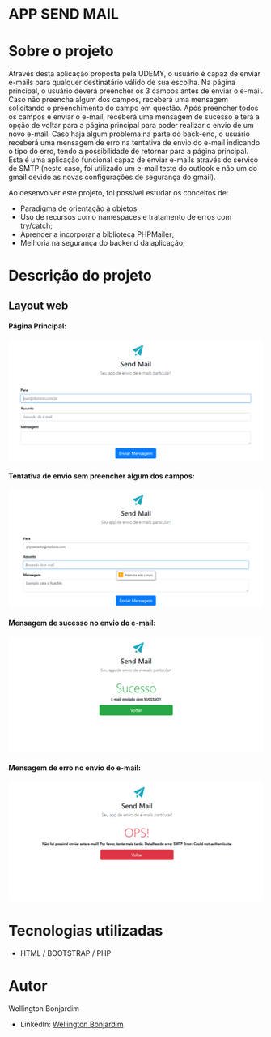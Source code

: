 # APP SEND MAIL

# Sobre o projeto

Através desta aplicação proposta pela UDEMY, o usuário é capaz de enviar e-mails para qualquer destinatário válido de sua escolha. Na página principal, o usuário deverá preencher os 3 campos antes de enviar o e-mail. Caso não preencha algum dos campos, receberá uma mensagem solicitando o preenchimento do campo em questão. Após preencher todos os campos e enviar o e-mail, receberá uma mensagem de sucesso e terá a opção de voltar para a página principal para poder realizar o envio de um novo e-mail. Caso haja algum problema na parte do back-end, o usuário receberá uma mensagem de erro na tentativa de envio do e-mail indicando o tipo do erro, tendo a possibilidade de retornar para a página principal. Esta é uma aplicação funcional capaz de enviar e-mails através do serviço de SMTP (neste caso, foi utilizado um e-mail teste do outlook e não um do gmail devido as novas configurações de segurança do gmail).

Ao desenvolver este projeto, foi possível estudar os conceitos de:
- Paradigma de orientação à objetos;
- Uso de recursos como namespaces e tratamento de erros com try/catch;
- Aprender a incorporar a biblioteca PHPMailer;
- Melhoria na segurança do backend da aplicação;

# Descrição do projeto

## Layout web
#### Página Principal:

![Web index](https://github.com/wellington-bonjardim/PHP-App-Send-Mail/blob/master/assets/principal.PNG)

#### Tentativa de envio sem preencher algum dos campos:

![Web required](https://github.com/wellington-bonjardim/PHP-App-Send-Mail/blob/master/assets/required.PNG)

#### Mensagem de sucesso no envio do e-mail: 

![Web success](https://github.com/wellington-bonjardim/PHP-App-Send-Mail/blob/master/assets/sucesso.PNG)

#### Mensagem de erro no envio do e-mail:

![Web consultar_chamado](https://github.com/wellington-bonjardim/PHP-App-Send-Mail/blob/master/assets/erro.PNG)

# Tecnologias utilizadas

- HTML / BOOTSTRAP / PHP

# Autor

Wellington Bonjardim

- LinkedIn: [Wellington Bonjardim](https://www.linkedin.com/in/wellington-bonjardim/)
